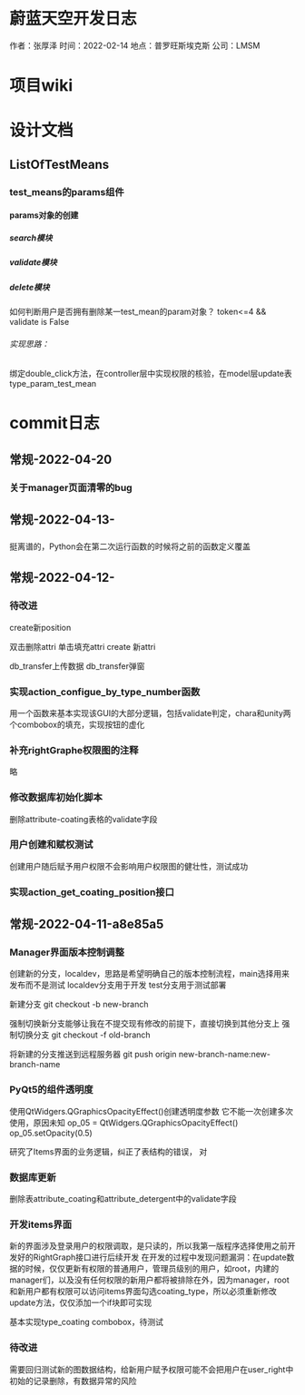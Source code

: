 # 蔚蓝天空开发日志
作者：张厚泽
时间：2022-02-14
地点：普罗旺斯埃克斯
公司：LMSM

# 项目wiki

# 设计文档

## ListOfTestMeans

### test_means的params组件

#### params对象的创建

##### search模块

##### validate模块

##### delete模块
如何判断用户是否拥有删除某一test_mean的param对象？
token<=4 && validate is False

###### 实现思路：
绑定double_click方法，在controller层中实现权限的核验，在model层update表type_param_test_mean

# commit日志

## 常规-2022-04-20

### 关于manager页面清零的bug

## 常规-2022-04-13-

###
挺离谱的，Python会在第二次运行函数的时候将之前的函数定义覆盖

## 常规-2022-04-12-

### 待改进
create新position

双击删除attri
单击填充attri
create 新attri

db_transfer上传数据
db_transfer弹窗

### 实现action_configue_by_type_number函数
用一个函数来基本实现该GUI的大部分逻辑，包括validate判定，chara和unity两个combobox的填充，实现按钮的虚化

### 补充rightGraphe权限图的注释
略

### 修改数据库初始化脚本
删除attribute-coating表格的validate字段

### 用户创建和赋权测试
创建用户随后赋予用户权限不会影响用户权限图的健壮性，测试成功

### 实现action_get_coating_position接口


## 常规-2022-04-11-a8e85a5

### Manager界面版本控制调整
创建新的分支，localdev，思路是希望明确自己的版本控制流程，main选择用来发布而不是测试
localdev分支用于开发
test分支用于测试部署

新建分支 git checkout -b new-branch

强制切换新分支能够让我在不提交现有修改的前提下，直接切换到其他分支上
强制切换分支 git checkout -f old-branch

将新建的分支推送到远程服务器
git push origin new-branch-name:new-branch-name

### PyQt5的组件透明度

使用QtWidgers.QGraphicsOpacityEffect()创建透明度参数
它不能一次创建多次使用，原因未知
op_05 = QtWidgers.QGraphicsOpacityEffect()
op_05.setOpacity(0.5)

研究了Items界面的业务逻辑，纠正了表结构的错误，
对

### 数据库更新

删除表attribute_coating和attribute_detergent中的validate字段

### 开发items界面

新的界面涉及登录用户的权限调取，是只读的，所以我第一版程序选择使用之前开发好的RightGraph接口进行后续开发
在开发的过程中发现问题漏洞：在update数据的时候，仅仅更新有权限的普通用户，管理员级别的用户，如root，内建的manager们，以及没有任何权限的新用户都将被排除在外，因为manager，root和新用户都有权限可以访问items界面勾选coating_type，所以必须重新修改update方法，仅仅添加一个if块即可实现

基本实现type_coating combobox，待测试

### 待改进

需要回归测试新的图数据结构，给新用户赋予权限可能不会把用户在user_right中初始的记录删除，有数据异常的风险
